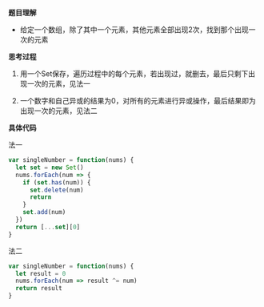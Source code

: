 **题目理解**

- 给定一个数组，除了其中一个元素，其他元素全部出现2次，找到那个出现一次的元素

**思考过程**

1. 用一个Set保存，遍历过程中的每个元素，若出现过，就删去，最后只剩下出现一次的元素，见法一

2. 一个数字和自己异或的结果为0，对所有的元素进行异或操作，最后结果即为出现一次的元素，见法二


**具体代码**

法一
```javascript
var singleNumber = function(nums) {
  let set = new Set()
  nums.forEach(num => {
    if (set.has(num)) {
      set.delete(num)
      return
    }
    set.add(num)
  })
  return [...set][0]
}
```

法二
```javascript
var singleNumber = function(nums) {
  let result = 0
  nums.forEach(num => result ^= num)
  return result
}
```